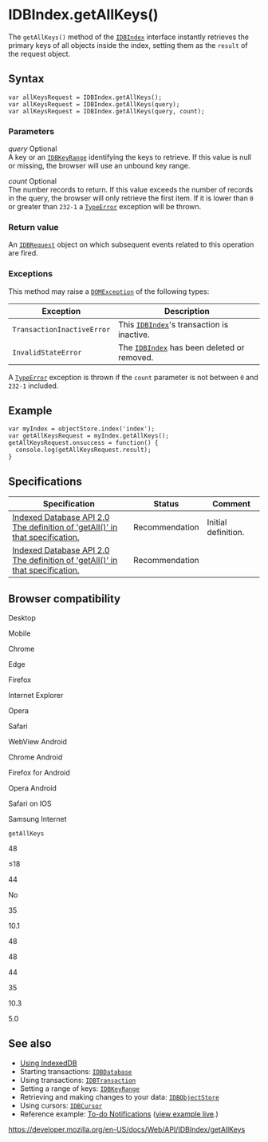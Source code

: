 # IDBIndex.getAllKeys()

The `getAllKeys()` method of the [`IDBIndex`](../idbindex) interface instantly retrieves the primary keys of all objects inside the index, setting them as the `result` of the request object.

## Syntax

    var allKeysRequest = IDBIndex.getAllKeys();
    var allKeysRequest = IDBIndex.getAllKeys(query);
    var allKeysRequest = IDBIndex.getAllKeys(query, count);

### Parameters

_query_ <span class="badge inline optional">Optional</span>  
A key or an [`IDBKeyRange`](../idbkeyrange) identifying the keys to retrieve. If this value is null or missing, the browser will use an unbound key range.

_count_ <span class="badge inline optional">Optional</span>  
The number records to return. If this value exceeds the number of records in the query, the browser will only retrieve the first item. If it is lower than `0` or greater than `232-1` a [`TypeError`](https://developer.mozilla.org/en-US/docs/Web/JavaScript/Reference/Global_Objects/TypeError) exception will be thrown.

### Return value

An [`IDBRequest`](../idbrequest) object on which subsequent events related to this operation are fired.

### Exceptions

This method may raise a [`DOMException`](../domexception) of the following types:

<table><thead><tr class="header"><th>Exception</th><th>Description</th></tr></thead><tbody><tr class="odd"><td><code>TransactionInactiveError</code></td><td>This <a href="../idbindex"><code>IDBIndex</code></a>'s transaction is inactive.</td></tr><tr class="even"><td><code>InvalidStateError</code></td><td>The <a href="../idbindex"><code>IDBIndex</code></a> has been deleted or removed.<br />
</td></tr></tbody></table>

A [`TypeError`](https://developer.mozilla.org/en-US/docs/Web/JavaScript/Reference/Global_Objects/TypeError) exception is thrown if the `count` parameter is not between `0` and `232-1` included.

## Example

    var myIndex = objectStore.index('index');
    var getAllKeysRequest = myIndex.getAllKeys();
    getAllKeysRequest.onsuccess = function() {
      console.log(getAllKeysRequest.result);
    }

## Specifications

<table><thead><tr class="header"><th>Specification</th><th>Status</th><th>Comment</th></tr></thead><tbody><tr class="odd"><td><a href="https://www.w3.org/TR/IndexedDB/#dom-idbindex-getallkeys">Indexed Database API 2.0<br />
<span class="small">The definition of 'getAll()' in that specification.</span></a></td><td><span class="spec-rec">Recommendation</span></td><td>Initial definition.</td></tr><tr class="even"><td><a href="https://www.w3.org/TR/IndexedDB/#dom-idbindex-getallkeys">Indexed Database API 2.0<br />
<span class="small">The definition of 'getAll()' in that specification.</span></a></td><td><span class="spec-rec">Recommendation</span></td><td></td></tr></tbody></table>

## Browser compatibility

Desktop

Mobile

Chrome

Edge

Firefox

Internet Explorer

Opera

Safari

WebView Android

Chrome Android

Firefox for Android

Opera Android

Safari on IOS

Samsung Internet

`getAllKeys`

48

≤18

44

No

35

10.1

48

48

44

35

10.3

5.0

## See also

- [Using IndexedDB](../indexeddb_api/using_indexeddb)
- Starting transactions: [`IDBDatabase`](../idbdatabase)
- Using transactions: [`IDBTransaction`](../idbtransaction)
- Setting a range of keys: [`IDBKeyRange`](../idbkeyrange)
- Retrieving and making changes to your data: [`IDBObjectStore`](../idbobjectstore)
- Using cursors: [`IDBCursor`](../idbcursor)
- Reference example: [To-do Notifications](https://github.com/mdn/to-do-notifications/tree/gh-pages) ([view example live](https://mdn.github.io/to-do-notifications/).)

<a href="https://developer.mozilla.org/en-US/docs/Web/API/IDBIndex/getAllKeys" class="_attribution-link">https://developer.mozilla.org/en-US/docs/Web/API/IDBIndex/getAllKeys</a>

